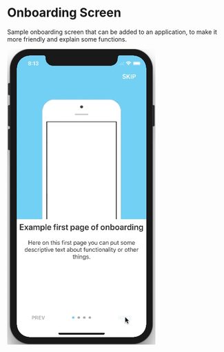 # Onboarding Screen
Sample onboarding screen that can be added to an application, to make it more friendly and explain some functions.


![alt tag](https://github.com/jhonatasrm/OnboardingScreen/blob/master/OnboardingScreen.gif)
